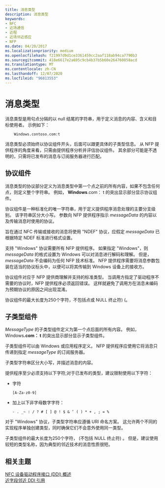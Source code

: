 ```yaml
---
title: 消息类型
description: 消息类型
keywords:
- NFC
- 近场通信
- 近程
- 近场邻近感应
- NFP
ms.date: 04/20/2017
ms.localizationpriority: medium
ms.openlocfilehash: f21997d9d1ce3361459cc2aaf118ab94ca7790b3
ms.sourcegitcommit: 418e6617e2a695c9cb4b37b5b60e264760858acd
ms.translationtype: MT
ms.contentlocale: zh-CN
ms.lasthandoff: 12/07/2020
ms.locfileid: "96813553"
---
```

# <a name="message-type"></a>消息类型


消息类型是用句点分隔的以 null 结尾的字符串，用于定义消息的内容、含义和目标使用者。 示例如下：

``` syntax
    Windows.contoso.com:t
```

消息类型必须始终以协议组件开头，后面可以跟更具体的子类型信息。 从 NFP 提供程序的角度来看，只需由提供程序分析并评估协议组件。 其余部分可能是不透明的，只需将已发布的消息与订阅服务器进行匹配。

## <a name="protocol-component"></a>协议组件


消息类型的协议部分定义为消息类型中第一个点之前的所有内容，如果不包含任何点，则定义整个字符串。 例如， **Windows**.com： t 的突出显示部分显示协议组件。

协议组件是一种标准化的唯一字符串，用于定义提供程序消息处理的主要分支级别。 该字符串区分大小写。 参数向 NFP 提供程序指示 *messageData* 的内容以及传输消息时使用的协议。

旨在通过 NFC 传输或接收的消息将使用 "NDEF" 协议，应假定 *messageData* 已根据特定 NDEF 标准进行格式设置。

支持 "Windows" 协议需要所有 NFP 提供程序。 如果指定 "Windows"，则 *messageData* 的格式设置为 Windows 可以对消息进行解码和理解。 但是， *messageData* 不会编码为任何 NFP 技术标准。 NFP 提供程序需要将消息参数包装在适当的协议标头中，以便可以将其传输到 Windows 设备上的接收方。

协议组件对应于 NFP 提供商理解并支持的标准类型。 当调用方指定了驱动程序不需要的协议时，NFP 提供程序必须返回错误。 这样就避免了调用方在消息未编码为预期协议的原因之间出现混淆。

协议组件的最大长度为250个字符，不包括点或 NULL 终止符)  (。

## <a name="subtype-component"></a>子类型组件


*MessageType* 的子类型组件定义为第一个点后面的所有内容。 例如，Windows<strong>.com： t</strong> 的突出显示部分显示子类型组件。

子类型组件可以由 Windows 或应用程序定义。 NFP 提供程序应使用它将消息只传递到指定 *messageType* 的订阅服务器。

子类型字符串区分大小写，并描述消息的内容。

提供程序至少必须支持以下字符;对于已发布的类型，建议限制使用以下字符：

-   字符

    `[A-Za-z0-9]`

-   加上以下非字母数字字符：

    `- . _~ : / ? # [ ] @ ! $ & ‘ ( ) * + , ; = %`

对于 "Windows" 协议，子类型字符串应遵循 URI 命名方案。 这允许两个不同的实现程序单独创建类型，同时确保它们不会意外使用同一类型。

子类型组件的最大长度为250个字符， (不包括 NULL 终止符) 。 但是，建议使用较短的类型名称，因为典型的邻近技术的消息性质很短。

 

 
## <a name="related-topics"></a>相关主题
[NFC 设备驱动程序接口 (DDI) 概述](/windows-hardware/drivers/ddi/index)  
[近字段邻近 DDI 引用](/windows-hardware/drivers/ddi/index)
